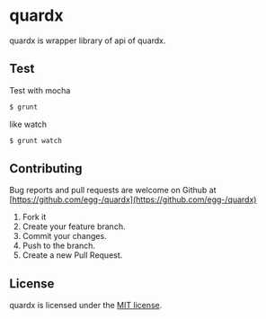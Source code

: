 # quardx

quardx is wrapper library of api of quardx.

## Test

Test with mocha

```bash
$ grunt
```

like watch

```bash
$ grunt watch
```

## Contributing

Bug reports and pull requests are welcome on Github at [https://github.com/egg-/quardx](https://github.com/egg-/quardx)

1. Fork it
1. Create your feature branch.
1. Commit your changes.
1. Push to the branch.
1. Create a new Pull Request.

## License

quardx is licensed under the [MIT license](https://github.com/egg-/quardx/blob/master/LICENSE).
